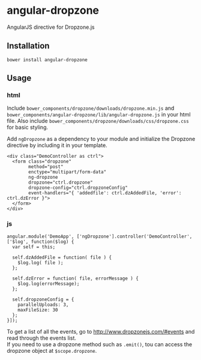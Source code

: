 # angular-dropzone
AngularJS directive for Dropzone.js

## Installation
```
bower install angular-dropzone
```

## Usage

### html

Include `bower_components/dropzone/downloads/dropzone.min.js` and `bower_components/angular-dropzone/lib/angular-dropzone.js` in your html file. Also include `bower_components/dropzone/downloads/css/dropzone.css` for basic styling.

Add `ngDropzone` as a dependency to your module and initialize the Dropzone directive by including it in your template.

```
<div class="DemoController as ctrl">
  <form class="dropzone"
        method="post"
        enctype="multipart/form-data"
        ng-dropzone
        dropzone="ctrl.dropzone"
        dropzone-config="ctrl.dropzoneConfig"
        event-handlers="{ 'addedfile': ctrl.dzAddedFile, 'error': ctrl.dzError }">
  </form>
</div>
```

### js

```
angular.module('DemoApp', ['ngDropzone'].controller('DemoController', ['$log', function($log) {
  var self = this;

  self.dzAddedFile = function( file ) {
    $log.log( file );
  };
  
  self.dzError = function( file, errorMessage ) {
    $log.log(errorMessage);
  };
  
  self.dropzoneConfig = {
    parallelUploads: 3,
    maxFileSize: 30
  };
}]);
```

To get a list of all the events, go to http://www.dropzonejs.com/#events and read through the events list.  
If you need to use a dropzone method such as `.emit()`, tou can access the dropzone object at `$scope.dropzone`.
